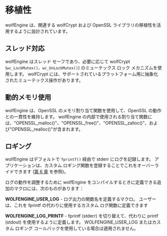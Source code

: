 # 移植性

wolfEngine は、関連する wolfCrypt および OpenSSL ライブラリの移植性を活用するように設計されています。

## スレッド対応

wolfEngine はスレッド セーフであり、必要に応じて wolfCrypt (`wc_LockMutex()`、`wc_UnLockMutex()`) のミューテックス ロック メカニズムを使用します。 wolfCrypt には、サポートされているプラットフォーム用に抽象化されたミューテックス操作があります。

## 動的メモリ使用

wolfEngine は、OpenSSL のメモリ割り当て関数を使用して、OpenSSL の動作との一貫性を維持します。 wolfEngine の内部で使用される割り当て関数には、"OPENSSL_malloc()"、"OPENSSL_free()"、"OPENSSL_zalloc()"、および"OPENSSL_realloc()"が含まれます。

## ロギング

wolfEngine はデフォルトで `fprintf()` 経由で stderr にログを記録します。 アプリケーションは、カスタム ロギング関数を登録することでこれをオーバーライドできます ([第 6 章](chapter06.md) を参照)。

ログの動作を調整するために wolfEngine をコンパイルするときに定義できる追加のマクロには、次のものがあります：

**WOLFENGINE_USER_LOG** - ログ出力の関数名を定義するマクロ。 ユーザーは、これを fprintf の代わりに使用するカスタム ログ関数に定義できます

**WOLFENGINE_LOG_PRINTF** - fprintf (stderr) を切り替えて、代わりに printf (stdout) を使用するように定義します。 WOLFENGINE_USER_LOG またはカスタム ロギング コールバックを使用している場合は適用されません。
